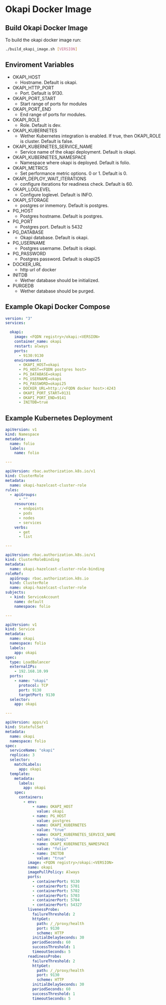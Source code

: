 # Okapi Docker Image

## Build Okapi Docker Image

To build the okapi docker image run:

``` bash
./build_okapi_image.sh [VERSION]
```

## Enviroment Variables

- OKAPI_HOST
  - Hostname. Default is okapi.
- OKAPI_HTTP_PORT
  - Port. Default is 9130.
- OKAPI_PORT_START
  - Start range of ports for modules
- OKAPI_PORT_END
  - End range of ports for modules.
- OKAPI_ROLE
  - Role. Default is dev.
- OKAPI_KUBERNETES
  - Wether Kubernetes integration is enabled. If true, then OKAPI_ROLE is cluster. Default is false.
- OKAPI_KUBERNETES_SERVICE_NAME
  - Service name of the okapi deployment. Default is okapi.
- OKAPI_KUBERNETES_NAMESPACE
  - Namespace where okapi is deployed. Default is folio.
- OKAPI_METRICS
  - Set performance metric options. 0 or 1. Default is 0.
- OKAPI_DEPLOY_WAIT_ITERATIONS
  - configure iterations for readiness check. Default is 60.
- OKAPI_LOGLEVEL
  - Configure loglevel. Default is INFO.
- OKAPI_STORAGE
  - postgres or inmemory. Default is postgres.
- PG_HOST
  - Postgres hostname. Default is postgres.
- PG_PORT
  - Postgres port. Default is 5432
- PG_DATABASE
  - Okapi database. Default is okapi.
- PG_USERNAME
  - Postgres username. Default is okapi.
- PG_PASSWORD
  - Postgres password. Default is okapi25
- DOCKER_URL
  - http url of docker
- INITDB
  - Wether database should be initialized.
- PURGEDB
  - Wether database should be purged.

## Example Okapi Docker Compose

```yaml
version: "3"
services:

  okapi:
    image: <FQDN registry>/okapi:<VERSION>
    container_name: okapi
    restart: always
    ports:
      - 9130:9130
    environment:
      - OKAPI_HOST=okapi
      - PG_HOST=<FQDN postgres host>
      - PG_DATABASE=okapi
      - PG_USERNAME=okapi
      - PG_PASSWORD=okapi25
      - DOCKER_URL=http://<FQDN docker host>:4243
      - OKAPI_PORT_START=9131
      - OKAPI_PORT_END=9141
      - INITDB=true
```

## Example Kubernetes Deployment

``` yaml
apiVersion: v1
kind: Namespace
metadata:
  name: folio
  labels:
    name: folio

---

apiVersion: rbac.authorization.k8s.io/v1
kind: ClusterRole
metadata:
  name: okapi-hazelcast-cluster-role
rules:
  - apiGroups:
      - ""
    resources:
      - endpoints
      - pods
      - nodes
      - services
    verbs:
      - get
      - list

---

apiVersion: rbac.authorization.k8s.io/v1
kind: ClusterRoleBinding
metadata:
  name: okapi-hazelcast-cluster-role-binding
roleRef:
  apiGroup: rbac.authorization.k8s.io
  kind: ClusterRole
  name: okapi-hazelcast-cluster-role
subjects:
  - kind: ServiceAccount
    name: default
    namespace: folio

---

apiVersion: v1
kind: Service
metadata:
  name: okapi
  namespace: folio
  labels:
    app: okapi
spec:
  type: LoadBalancer
  externalIPs:
    - 192.168.10.99
  ports:
    - name: "okapi"
      protocol: TCP
      port: 9130
      targetPort: 9130
  selector:
    app: okapi

---

apiVersion: apps/v1
kind: StatefulSet
metadata:
  name: okapi
  namespace: folio
spec:
  serviceName: "okapi"
  replicas: 3
  selector:
    matchLabels:
      app: okapi
  template:
    metadata:
      labels:
        app: okapi
    spec:
      containers:
        - env:
            - name: OKAPI_HOST
              value: okapi
            - name: PG_HOST
              value: postgres
            - name: OKAPI_KUBERNETES
              value: "true"
            - name: OKAPI_KUBERNETES_SERVICE_NAME
              value: "okapi"
            - name: OKAPI_KUBERNETES_NAMESPACE
              value: "folio"
            - name: INITDB
              value: "true"
          image: <FQDN registry>/okapi:<VERSION>
          name: okapi
          imagePullPolicy: Always
          ports:
            - containerPort: 9130
            - containerPort: 5701
            - containerPort: 5702
            - containerPort: 5703
            - containerPort: 5704
            - containerPort: 54327
          livenessProbe:
            failureThreshold: 2
            httpGet:
              path: /_/proxy/health
              port: 9130
              scheme: HTTP
            initialDelaySeconds: 30
            periodSeconds: 60
            successThreshold: 1
            timeoutSeconds: 5
          readinessProbe:
            failureThreshold: 2
            httpGet:
              path: /_/proxy/health
              port: 9130
              scheme: HTTP
            initialDelaySeconds: 30
            periodSeconds: 60
            successThreshold: 1
            timeoutSeconds: 5
```
